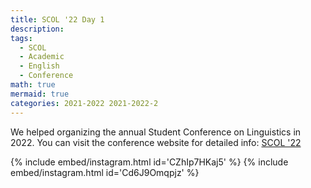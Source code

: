 ```yaml
---
title: SCOL '22 Day 1
description:
tags:
  - SCOL
  - Academic
  - English
  - Conference
math: true
mermaid: true
categories: 2021-2022 2021-2022-2
---
```


We helped organizing the annual Student Conference on Linguistics in 2022. You can visit the conference website for detailed info: [SCOL '22](https://scol.bogazici.edu.tr/scol22)

{% include embed/instagram.html id='CZhIp7HKaj5' %}
{% include embed/instagram.html id='Cd6J9Omqpjz' %}